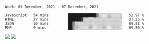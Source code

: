 <!--START_SECTION:waka-->
```text
Week: 01 December, 2021 - 07 December, 2021

JavaScript   54 mins         █████████████▒░░░░░░░░░░░   52.97 % 
HTML         27 mins         ██████▓░░░░░░░░░░░░░░░░░░   27.25 % 
JSON         10 mins         ██▒░░░░░░░░░░░░░░░░░░░░░░   09.81 % 
PHP          9 mins          ██▒░░░░░░░░░░░░░░░░░░░░░░   09.50 % 
```
<!--END_SECTION:waka-->
<a href="https://github.com/anuraghazra/github-readme-stats">
  <img align="left" src="https://github-readme-stats.vercel.app/api?username=Tanesan&count_private=true&show_icons=true" />
<img align="left" src="https://github-readme-stats.vercel.app/api/top-langs/?username=Tanesan" />
</a>
